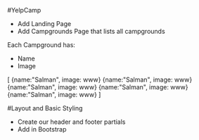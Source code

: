 #YelpCamp

* Add Landing Page
* Add Campgrounds Page that lists all campgrounds

Each Campground has:
* Name
* Image

[
{name:"Salman", image: www}
{name:"Salman", image: www}
{name:"Salman", image: www}
{name:"Salman", image: www}
{name:"Salman", image: www}
]


#Layout and Basic Styling
* Create our header and footer partials
* Add in Bootstrap
